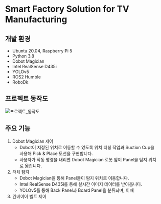 # Smart Factory Solution for TV Manufacturing

## 개발 환경
- Ubuntu 20.04, Raspberry Pi 5
- Python 3.8
- Dobot Magician
- Intel RealSense D435i
- YOLOv5
- ROS2 Humble
- RoboDk
## 프로젝트 동작도
![프로젝트_동작도](https://github.com/user-attachments/assets/cb6091a5-afcc-4ed8-88c9-2e3c6d89e86a)
## 주요 기능
1. Dobot Magician 제어
   - Dobot이 지정된 위치로 이동할 수 있도록 위치 티칭 작업과 Suction Cup을 사용해 Pick & Place 모션을 구현합니다.
   - 사용자가 작동 명령을 내리면 Dobot Magician 로봇 암이 Panel을 탐지 위치로 옮깁니다.
3. 객체 탐지
   - Dobot Magician을 통해 Panel들이 탐지 위치로 이동합니다.
   - Intel RealSense D435i를 통해 실시간 이미지 데이터를 받아옵니다.
   - YOLOv5를 통해 Back Panel과 Board Panel을 분류되며, 이때 
4. 컨베이어 벨트 제어
